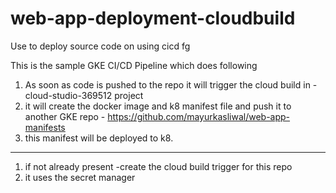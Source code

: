# web-app-deployment-cloudbuild
Use to deploy source code on using cicd 
fg

This is the sample GKE CI/CD Pipeline which does following

1) As soon as code is pushed to the repo it will trigger the cloud build in -cloud-studio-369512 project
2) it will create the docker image and k8 manifest file and push it to another GKE repo - https://github.com/mayurkasliwal/web-app-manifests
3) this manifest will be deployed to k8.

****
1) if not already present -create the cloud build trigger for this repo 
2) it uses the secret manager 
